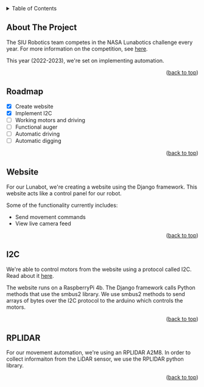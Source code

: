 <!-- TABLE OF CONTENTS -->
<details>
  <summary>Table of Contents</summary>
  <ol>
    <li><a href="#about-the-project">About The Project</a></li>
    <li><a href="#roadmap">Roadmap</a></li>
    <li><a href="#website">Website</a></li>
    <li><a href="#I2C">I2C</a></li>
    <li><a href="#rplidar">RPLIDAR</a></li>
  </ol>
</details>



## About The Project

The SIU Robotics team competes in the NASA Lunabotics challenge every year. For more information on the competition, see <a href="https://www.nasa.gov/offices/education/centers/kennedy/technology/nasarmc.html">here</a>.

This year (2022-2023), we're set on implementing automation.

<p align="right">(<a href="#readme-top">back to top</a>)</p>



## Roadmap

- [x] Create website
- [x] Implement I2C
- [ ] Working motors and driving
- [ ] Functional auger
- [ ] Automatic driving
- [ ] Automatic digging

<p align="right">(<a href="#readme-top">back to top</a>)</p>



## Website

For our Lunabot, we're creating a website using the Django framework. This website acts like a control panel for our robot.

Some of the functionality currently includes:
* Send movement commands
* View live camera feed

<p align="right">(<a href="#readme-top">back to top</a>)</p>



## I2C

We're able to control motors from the website using a protocol called I2C. Read about it <a href="https://en.wikipedia.org/wiki/I%C2%B2C#:~:text=I2C%20(Inter%2DIntegrated,in%201982%20by%20Philips%20Semiconductors.">here</a>.

The website runs on a RaspberryPi 4b. The Django framework calls Python methods that use the smbus2 library. We use smbus2 methods to send arrays of bytes over the I2C protocol to the arduino which controls the motors. 

<p align="right">(<a href="#readme-top">back to top</a>)</p>



## RPLIDAR

For our movement automation, we're using an RPLIDAR A2M8. In order to collect informaiton from the LiDAR sensor, we use the RPLIDAR python library.

<p align="right">(<a href="#readme-top">back to top</a>)</p>